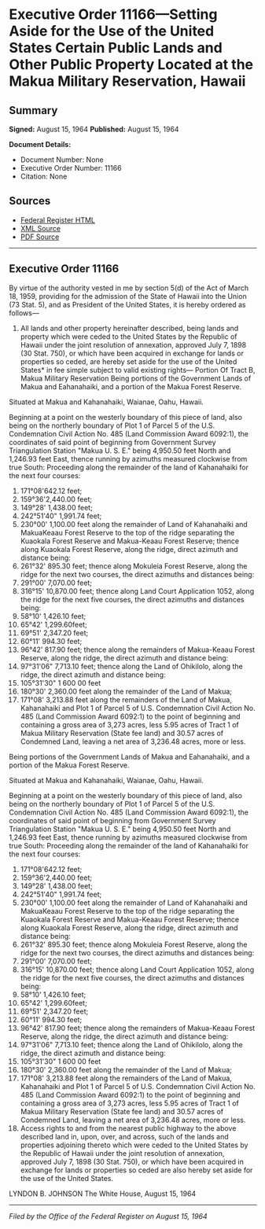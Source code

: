 # Executive Order 11166—Setting Aside for the Use of the United States Certain Public Lands and Other Public Property Located at the Makua Military Reservation, Hawaii

## Summary

**Signed:** August 15, 1964
**Published:** August 15, 1964

**Document Details:**
- Document Number: None
- Executive Order Number: 11166
- Citation: None

## Sources
- [Federal Register HTML](https://www.presidency.ucsb.edu/documents/executive-order-11166-setting-aside-for-the-use-the-united-states-certain-public-lands-and)
- [XML Source](None)
- [PDF Source](None)

---

## Executive Order 11166

By virtue of the authority vested in me by section 5(d) of the Act of March 18, 1959, providing for the admission of the State of Hawaii into the Union (73 Stat. 5), and as President of the United States, it is hereby ordered as follows—
1. All lands and other property hereinafter described, being lands and property which were ceded to the United States by the Republic of Hawaii under the joint resolution of annexation, approved July 7, 1898 (30 Stat. 750), or which have been acquired in exchange for lands or properties so ceded, are hereby set aside for the use of the United States* in fee simple subject to valid existing rights—
Portion Of Tract B, Makua Military Reservation
Being portions of the Government Lands of Makua and Eahanahaiki, and a portion of the Makua Forest Reserve.

Situated at Makua and Kahanahaiki, Waianae, Oahu, Hawaii.

Beginning at a point on the westerly boundary of this piece of land, also being on the northerly boundary of Plot 1 of Parcel 5 of the U.S. Condemnation Civil Action No. 485 (Land Commission Award 6092:1), the coordinates of said point of beginning from Government Survey Triangulation Station "Makua U. S. E." being 4,950.50 feet North and 1,246.93 feet East, thence running by azimuths measured clockwise from true South:
Proceeding along the remainder of the land of Kahanahaiki for the next four courses:
1. 171°08'642.12 feet;
2. 159°36'2,440.00 feet;
3. 149°28' 1,438.00 feet;
4. 242°51'40" 1,991.74 feet;
5. 230°00' 1,100.00 feet along the remainder of Land of Kahanahaiki and MakuaKeaau Forest Reserve to the top of the ridge separating the Kuaokala Forest Reserve and Makua-Keaau Forest Reserve; thence along Kuaokala Forest Reserve, along the ridge, direct azimuth and distance being:
6. 261°32' 895.30 feet; thence along Mokuleia Forest Reserve, along the ridge for the next two courses, the direct azimuths and distances being:
7. 291°00' 7,070.00 feet;
8. 316°15' 10,870.00 feet; thence along Land Court Application 1052, along the ridge for the next five courses, the direct azimuths and distances being:
9. 58°10' 1,426.10 feet;
10. 65°42' 1,299.60feet;
11. 69°51' 2,347.20 feet;
12. 60°11' 994.30 feet;
13. 96°42' 817.90 feet; thence along the remainders of Makua-Keaau Forest Reserve, along the ridge, the direct azimuth and distance being:
14. 97°31'06" 7,713.10 feet; thence along the Land of Ohikilolo, along the ridge, the direct azimuth and distance being:
15. 105°31'30" 1 600 00 feet
16. 180°30' 2,360.00 feet along the remainder of the Land of Makua;
17. 171°08' 3,213.88 feet along the remainders of the Land of Makua, Kahanahaiki and Plot 1 of Parcel 5 of U.S. Condemnation Civil Action No. 485 (Land Commission Award 6092:1) to the point of beginning and containing a gross area of 3,273 acres, less 5.95 acres of Tract 1 of Makua Military Reservation (State fee land) and 30.57 acres of Condemned Land, leaving a net area of 3,236.48 acres, more or less.

Being portions of the Government Lands of Makua and Eahanahaiki, and a portion of the Makua Forest Reserve.

Situated at Makua and Kahanahaiki, Waianae, Oahu, Hawaii.

Beginning at a point on the westerly boundary of this piece of land, also being on the northerly boundary of Plot 1 of Parcel 5 of the U.S. Condemnation Civil Action No. 485 (Land Commission Award 6092:1), the coordinates of said point of beginning from Government Survey Triangulation Station "Makua U. S. E." being 4,950.50 feet North and 1,246.93 feet East, thence running by azimuths measured clockwise from true South:
Proceeding along the remainder of the land of Kahanahaiki for the next four courses:
1. 171°08'642.12 feet;
2. 159°36'2,440.00 feet;
3. 149°28' 1,438.00 feet;
4. 242°51'40" 1,991.74 feet;
5. 230°00' 1,100.00 feet along the remainder of Land of Kahanahaiki and MakuaKeaau Forest Reserve to the top of the ridge separating the Kuaokala Forest Reserve and Makua-Keaau Forest Reserve; thence along Kuaokala Forest Reserve, along the ridge, direct azimuth and distance being:
6. 261°32' 895.30 feet; thence along Mokuleia Forest Reserve, along the ridge for the next two courses, the direct azimuths and distances being:
7. 291°00' 7,070.00 feet;
8. 316°15' 10,870.00 feet; thence along Land Court Application 1052, along the ridge for the next five courses, the direct azimuths and distances being:
9. 58°10' 1,426.10 feet;
10. 65°42' 1,299.60feet;
11. 69°51' 2,347.20 feet;
12. 60°11' 994.30 feet;
13. 96°42' 817.90 feet; thence along the remainders of Makua-Keaau Forest Reserve, along the ridge, the direct azimuth and distance being:
14. 97°31'06" 7,713.10 feet; thence along the Land of Ohikilolo, along the ridge, the direct azimuth and distance being:
15. 105°31'30" 1 600 00 feet
16. 180°30' 2,360.00 feet along the remainder of the Land of Makua;
17. 171°08' 3,213.88 feet along the remainders of the Land of Makua, Kahanahaiki and Plot 1 of Parcel 5 of U.S. Condemnation Civil Action No. 485 (Land Commission Award 6092:1) to the point of beginning and containing a gross area of 3,273 acres, less 5.95 acres of Tract 1 of Makua Military Reservation (State fee land) and 30.57 acres of Condemned Land, leaving a net area of 3,236.48 acres, more or less.
2. Access rights to and from the nearest public highway to the above described land in, upon, over, and across, such of the lands and properties adjoining thereto which were ceded to the United States by the Republic of Hawaii under the joint resolution of annexation, approved July 7, 1898 (30 Stat. 750), or which have been acquired in exchange for lands or properties so ceded are also hereby set aside for the use of the United States.

LYNDON B. JOHNSON
The White House,
August 15, 1964

---

*Filed by the Office of the Federal Register on August 15, 1964*
